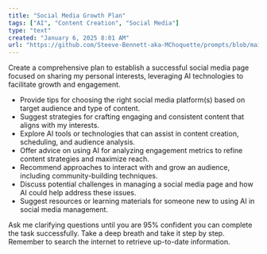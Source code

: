 ```yaml
---
title: "Social Media Growth Plan"
tags: ["AI", "Content Creation", "Social Media"]
type: "text"
created: "January 6, 2025 8:01 AM"
url: "https://github.com/Steeve-Bennett-aka-MChoquette/prompts/blob/main/social_media_growth_plan.md"
---
```


Create a comprehensive plan to establish a successful social media page focused on sharing my personal interests, leveraging AI technologies to facilitate growth and engagement. 

- Provide tips for choosing the right social media platform(s) based on target audience and type of content.
- Suggest strategies for crafting engaging and consistent content that aligns with my interests.
- Explore AI tools or technologies that can assist in content creation, scheduling, and audience analysis.
- Offer advice on using AI for analyzing engagement metrics to refine content strategies and maximize reach.
- Recommend approaches to interact with and grow an audience, including community-building techniques.
- Discuss potential challenges in managing a social media page and how AI could help address these issues.
- Suggest resources or learning materials for someone new to using AI in social media management.

Ask me clarifying questions until you are 95% confident you can complete the task successfully. Take a deep breath and take it step by step. Remember to search the internet to retrieve up-to-date information.